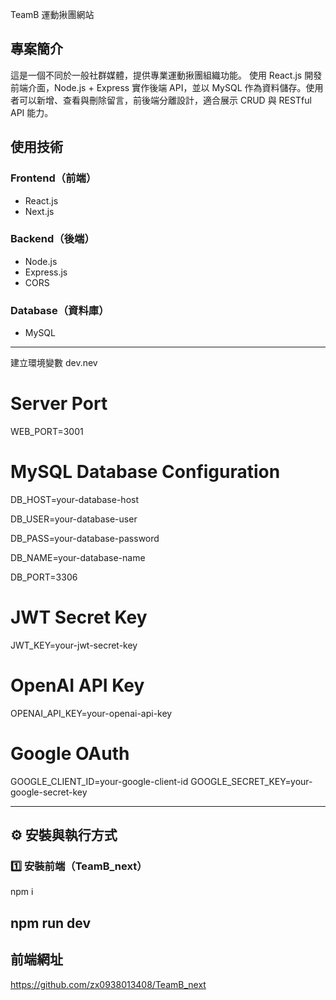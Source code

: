 TeamB 運動揪團網站

## 專案簡介
這是一個不同於一般社群媒體，提供專業運動揪團組織功能。 使用 React.js 開發前端介面，Node.js + Express 實作後端 API，並以 MySQL 作為資料儲存。使用者可以新增、查看與刪除留言，前後端分離設計，適合展示 CRUD 與 RESTful API 能力。

## 使用技術

### Frontend（前端）
- React.js
- Next.js
  
### Backend（後端）
- Node.js
- Express.js
- CORS

### Database（資料庫）
- MySQL
---------------------------------
建立環境變數 dev.nev

# Server Port
WEB_PORT=3001

# MySQL Database Configuration
DB_HOST=your-database-host

DB_USER=your-database-user

DB_PASS=your-database-password

DB_NAME=your-database-name

DB_PORT=3306

# JWT Secret Key
JWT_KEY=your-jwt-secret-key

# OpenAI API Key 
OPENAI_API_KEY=your-openai-api-key

# Google OAuth
GOOGLE_CLIENT_ID=your-google-client-id
GOOGLE_SECRET_KEY=your-google-secret-key

---------------------------------
## ⚙️ 安裝與執行方式

### 1️⃣ 安裝前端（TeamB_next）

npm i

npm run dev
---------------------------------
##  前端網址
https://github.com/zx0938013408/TeamB_next
